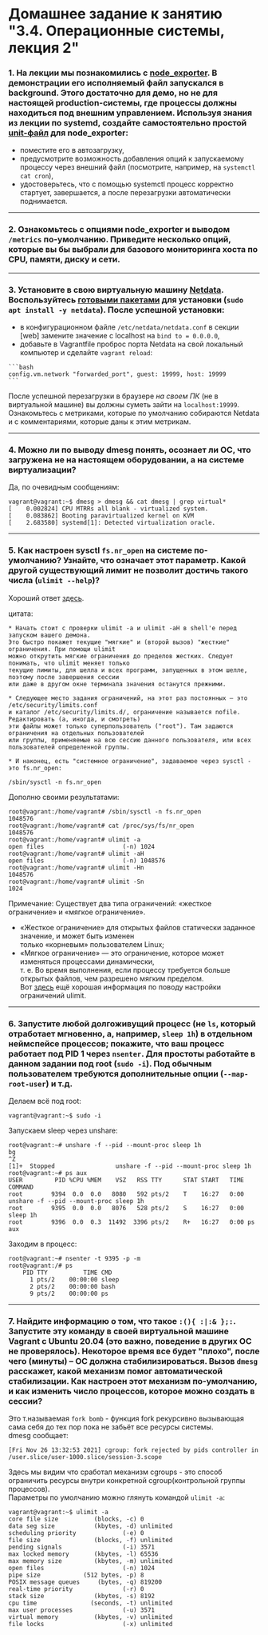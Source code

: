 # Домашнее задание к занятию "3.4. Операционные системы, лекция 2"  

### 1. На лекции мы познакомились с [node_exporter](https://github.com/prometheus/node_exporter/releases). В демонстрации его исполняемый файл запускался в background. Этого достаточно для демо, но не для настоящей production-системы, где процессы должны находиться под внешним управлением. Используя знания из лекции по systemd, создайте самостоятельно простой [unit-файл](https://www.freedesktop.org/software/systemd/man/systemd.service.html) для node_exporter:

   * поместите его в автозагрузку,
   * предусмотрите возможность добавления опций к запускаемому процессу через внешний файл (посмотрите, например, на `systemctl cat cron`),
   * удостоверьтесь, что с помощью systemctl процесс корректно стартует, завершается, а после перезагрузки автоматически поднимается.


--- 

### 2. Ознакомьтесь с опциями node_exporter и выводом `/metrics` по-умолчанию. Приведите несколько опций, которые вы бы выбрали для базового мониторинга хоста по CPU, памяти, диску и сети.  


---

### 3. Установите в свою виртуальную машину [Netdata](https://github.com/netdata/netdata). Воспользуйтесь [готовыми пакетами](https://packagecloud.io/netdata/netdata/install) для установки (`sudo apt install -y netdata`). После успешной установки:
   * в конфигурационном файле `/etc/netdata/netdata.conf` в секции [web] замените значение с localhost на `bind to = 0.0.0.0`,
   * добавьте в Vagrantfile проброс порта Netdata на свой локальный компьютер и сделайте `vagrant reload`:

    ```bash
    config.vm.network "forwarded_port", guest: 19999, host: 19999
    ```

   После успешной перезагрузки в браузере *на своем ПК* (не в виртуальной машине) вы должны суметь зайти на `localhost:19999`. Ознакомьтесь с метриками, которые по умолчанию собираются Netdata и с комментариями, которые даны к этим метрикам.



---

### 4. Можно ли по выводу dmesg понять, осознает ли ОС, что загружена не на настоящем оборудовании, а на системе виртуализации?

Да, по очевидным сообщениям:
```
vagrant@vagrant:~$ dmesg > dmesg && cat dmesg | grep virtual*
[    0.002824] CPU MTRRs all blank - virtualized system.
[    0.083862] Booting paravirtualized kernel on KVM
[    2.683580] systemd[1]: Detected virtualization oracle.
```
---

### 5. Как настроен sysctl `fs.nr_open` на системе по-умолчанию? Узнайте, что означает этот параметр. Какой другой существующий лимит не позволит достичь такого числа (`ulimit --help`)?  

Хороший ответ [здесь](https://ru.stackoverflow.com/questions/475417/%D0%9B%D0%B8%D0%BC%D0%B8%D1%82-%D0%BD%D0%B0-%D0%BA%D0%BE%D0%BB%D0%B8%D1%87%D0%B5%D1%81%D1%82%D0%B2%D0%BE-%D0%BE%D1%82%D0%BA%D1%80%D1%8B%D1%82%D1%8B%D1%85-%D0%B4%D0%B5%D1%81%D0%BA%D1%80%D0%B8%D0%BF%D1%82%D0%BE%D1%80%D0%BE%D0%B2).  

цитата:
```
* Начать стоит с проверки ulimit -a и ulimit -aH в shell'е перед запуском вашего демона.  
Это быстро покажет текущие "мягкие" и (второй вызов) "жесткие" ограничения. При помощи ulimit  
можно открутить мягкие ограничения до пределов жестких. Следует понимать, что ulimit меняет только  
текущие лимиты, для шелла и всех программ, запущенных в этом шелле, поэтому после завершения сессии  
или даже в другом окне терминала значения останутся прежними.  

* Следующее место задания ограничений, на этот раз постоянных — это /etc/security/limits.conf  
и каталог /etc/security/limits.d/, ограничение называется nofile. Редактировать (а, иногда, и смотреть)  
эти файлы может только суперпользователь ("root"). Там задаются ограничения на отдельных пользователей  
или группы, применяемые на всю сессию данного пользователя, или всех пользователей определенной группы.  

* И наконец, есть "системное ограничение", задаваемое через sysctl - это fs.nr_open:  

/sbin/sysctl -n fs.nr_open
```
Дополню своими результатами:
```
root@vagrant:/home/vagrant# /sbin/sysctl -n fs.nr_open
1048576
root@vagrant:/home/vagrant# cat /proc/sys/fs/nr_open
1048576
root@vagrant:/home/vagrant# ulimit -a
open files                      (-n) 1024
root@vagrant:/home/vagrant# ulimit -aH
open files                      (-n) 1048576
root@vagrant:/home/vagrant# ulimit -Hn
1048576
root@vagrant:/home/vagrant# ulimit -Sn
1024
```
Примечание: 
Существует два типа ограничений: «жесткое ограничение» и «мягкое ограничение».  

  * «Жесткое ограничение» для открытых файлов статически заданное значение, и может быть изменен  
  только «корневым» пользователем Linux;  
  * «Мягкое ограничение» — это ограничение, которое может изменяться процессами динамически,  
  т. е. Во время выполнения, если процессу требуется больше открытых файлов, чем разрешено мягким пределом.  
Вот [здесь](https://cyber-x.ru/%D0%BA%D0%B0%D0%BA-%D0%B8%D0%B7%D0%BC%D0%B5%D0%BD%D0%B8%D1%82%D1%8C-%D0%BE%D0%B3%D1%80%D0%B0%D0%BD%D0%B8%D1%87%D0%B5%D0%BD%D0%B8%D0%B5-%D0%BD%D0%B0-%D0%BE%D1%82%D0%BA%D1%80%D1%8B%D1%82%D0%B8%D0%B5/) ещё хорошая информация по поводу настройки ограничений ulimit. 

---

### 6. Запустите любой долгоживущий процесс (не `ls`, который отработает мгновенно, а, например, `sleep 1h`) в отдельном неймспейсе процессов; покажите, что ваш процесс работает под PID 1 через `nsenter`. Для простоты работайте в данном задании под root (`sudo -i`). Под обычным пользователем требуются дополнительные опции (`--map-root-user`) и т.д.  

Делаем всё под root:
```
vagrant@vagrant:~$ sudo -i
```
Запускаем sleep через unshare:  
```
root@vagrant:~# unshare -f --pid --mount-proc sleep 1h
bg
^Z
[1]+  Stopped                 unshare -f --pid --mount-proc sleep 1h
root@vagrant:~# ps aux
USER         PID %CPU %MEM    VSZ   RSS TTY      STAT START   TIME COMMAND
root        9394  0.0  0.0   8080   592 pts/2    T    16:27   0:00 unshare -f --pid --mount-proc sleep 1h
root        9395  0.0  0.0   8076   528 pts/2    S    16:27   0:00 sleep 1h
root        9396  0.0  0.3  11492  3396 pts/2    R+   16:27   0:00 ps aux
```
Заходим в процесс:
```
root@vagrant:~# nsenter -t 9395 -p -m
root@vagrant:/# ps
    PID TTY          TIME CMD
      1 pts/2    00:00:00 sleep
      2 pts/2    00:00:00 bash
      9 pts/2    00:00:00 ps
```

---

### 7. Найдите информацию о том, что такое `:(){ :|:& };:`. Запустите эту команду в своей виртуальной машине Vagrant с Ubuntu 20.04 (**это важно, поведение в других ОС не проверялось**). Некоторое время все будет "плохо", после чего (минуты) – ОС должна стабилизироваться. Вызов `dmesg` расскажет, какой механизм помог автоматической стабилизации. Как настроен этот механизм по-умолчанию, и как изменить число процессов, которое можно создать в сессии?  

Это т.называемая `fork bomb` - функция fork рекурсивно вызывающая сама себя до тех пор пока не забьёт все ресурсы системы.  
dmesg сообщает:  
```
[Fri Nov 26 13:32:53 2021] cgroup: fork rejected by pids controller in /user.slice/user-1000.slice/session-3.scope
```
Здесь мы видим что сработал механизм сgroups - это способ ограничить ресурсы внутри конкретной cgroup(контрольной группы процессов).  
Параметры по умолчанию можно глянуть командой `ulimit -a`:
```
vagrant@vagrant:~$ ulimit -a
core file size          (blocks, -c) 0
data seg size           (kbytes, -d) unlimited
scheduling priority             (-e) 0
file size               (blocks, -f) unlimited
pending signals                 (-i) 3571
max locked memory       (kbytes, -l) 65536
max memory size         (kbytes, -m) unlimited
open files                      (-n) 1024
pipe size            (512 bytes, -p) 8
POSIX message queues     (bytes, -q) 819200
real-time priority              (-r) 0
stack size              (kbytes, -s) 8192
cpu time               (seconds, -t) unlimited
max user processes              (-u) 3571
virtual memory          (kbytes, -v) unlimited
file locks                      (-x) unlimited
```



